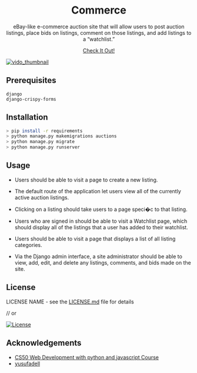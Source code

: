 <h1 align="center">Commerce</h1>

<p align="center">eBay-like e-commerce auction site that will allow users to post auction listings, place
bids on listings, comment on those listings, and add listings to a “watchlist.”</p>

<p align="center"><a href="#site">Check It Out!</a> 



[![vido_thumbnail]()](https://www.youtube.com/watch?v=LURyqW8zvcU)


## Prerequisites


```
django
django-crispy-forms
```

## Installation

```sh
> pip install -r requirements
> python manage.py makemigrations auctions
> python manage.py migrate
> python manage.py runserver
```

## Usage

- Users should be able to visit a page to create a new listing.
- The default route of the application let users view all
of the currently active auction listings.

- Clicking on a listing should take users to a page speci�c to that listing.
- Users who are signed in should be able to visit a Watchlist page, which should
display all of the listings that a user has added to their watchlist.

- Users should be able to visit a page that displays a list of all listing categories.
- Via the Django admin interface, a site administrator should be
able to view, add, edit, and delete any listings, comments, and bids made on the site.


## License

LICENSE NAME - see the [LICENSE.md](link_to_license_file) file for details

// or

[![License](https://img.shields.io/badge/License-Apache%202.0-blue.svg)](https://opensource.org/licenses/Apache-2.0)

## Acknowledgements

-   [CS50 Web Development with python and javascript Course](https://cs50.harvard.edu/web/)
-   [yusufadell](linkedin.com/in/yusufadell/)